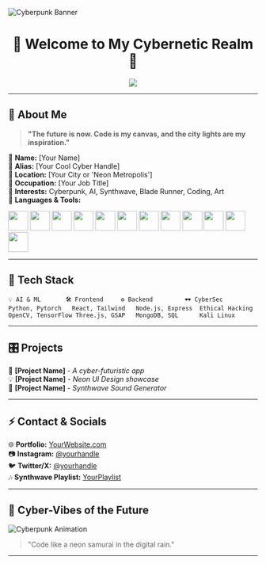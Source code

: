 ![Cyberpunk Banner](https://source.unsplash.com/1600x600/?cyberpunk,city,neon)

<h1 align="center">🔹 Welcome to My Cybernetic Realm 🔹</h1>

<p align="center">
  <img src="https://readme-typing-svg.herokuapp.com?font=Orbitron&size=22&color=FF44CC&center=true&vCenter=true&width=550&lines=⚡+Neon+Code+Architect;💾+Cybernetic+Explorer;🚀+Digital+Dreamer;🎨+Synthwave+Aesthetic+Lover"/>
</p>

---

## 👾 About Me

> **"The future is now. Code is my canvas, and the city lights are my inspiration."**

🔹 **Name:** [Your Name]  
🔹 **Alias:** [Your Cool Cyber Handle]  
🔹 **Location:** [Your City or 'Neon Metropolis']  
🔹 **Occupation:** [Your Job Title]  
🔹 **Interests:** Cyberpunk, AI, Synthwave, Blade Runner, Coding, Art  
🔹 **Languages & Tools:**   

<p align="left">
  <img src="https://cdn.jsdelivr.net/gh/devicons/devicon/icons/cplusplus/cplusplus-original.svg" height="40"/>
  <img src="https://cdn.jsdelivr.net/gh/devicons/devicon/icons/python/python-original.svg" height="40"/>
  <img src="https://cdn.jsdelivr.net/gh/devicons/devicon/icons/r/r-original.svg" height="40"/>
  <img src="https://cdn.jsdelivr.net/gh/devicons/devicon/icons/ruby/ruby-original.svg" height="40"/>
  <img src="https://cdn.jsdelivr.net/gh/devicons/devicon/icons/html5/html5-original.svg" height="40"/>
  <img src="https://cdn.jsdelivr.net/gh/devicons/devicon/icons/css3/css3-original.svg" height="40"/>
  <img src="https://cdn.jsdelivr.net/gh/devicons/devicon/icons/javascript/javascript-original.svg" height="40"/>
  <img src="https://cdn.jsdelivr.net/gh/devicons/devicon/icons/react/react-original.svg" height="40"/>
  <img src="https://cdn.jsdelivr.net/gh/devicons/devicon/icons/vite/vite-original.svg" height="40"/>
  <img src="https://cdn.jsdelivr.net/gh/devicons/devicon/icons/sqlite/sqlite-original.svg" height="40"/>
  <img src="https://cdn.jsdelivr.net/gh/devicons/devicon/icons/mysql/mysql-original.svg" height="40"/>
  <img src="https://cdn.jsdelivr.net/gh/devicons/devicon/icons/supabase/supabase-original.svg" height="40"/>
</p>

---

## 💾 Tech Stack

```plaintext
💡 AI & ML       🛠 Frontend     ⚙ Backend         🕶 CyberSec
Python, Pytorch   React, Tailwind   Node.js, Express  Ethical Hacking
OpenCV, TensorFlow Three.js, GSAP   MongoDB, SQL      Kali Linux
```

---

## 🎛️ Projects

🚀 **[Project Name]** - *A cyber-futuristic app*  
💡 **[Project Name]** - *Neon UI Design showcase*  
🔮 **[Project Name]** - *Synthwave Sound Generator*  

---

## ⚡ Contact & Socials

🌐 **Portfolio:** [YourWebsite.com](#)  
📷 **Instagram:** [@yourhandle](#)  
🐦 **Twitter/X:** [@yourhandle](#)  
🎶 **Synthwave Playlist:** [YourPlaylist](#)  

---

## 🌌 Cyber-Vibes of the Future

![Cyberpunk Animation](https://media.giphy.com/media/J5xZeu2Ab9X84Hj8Z8/giphy.gif)

> "Code like a neon samurai in the digital rain."

---
